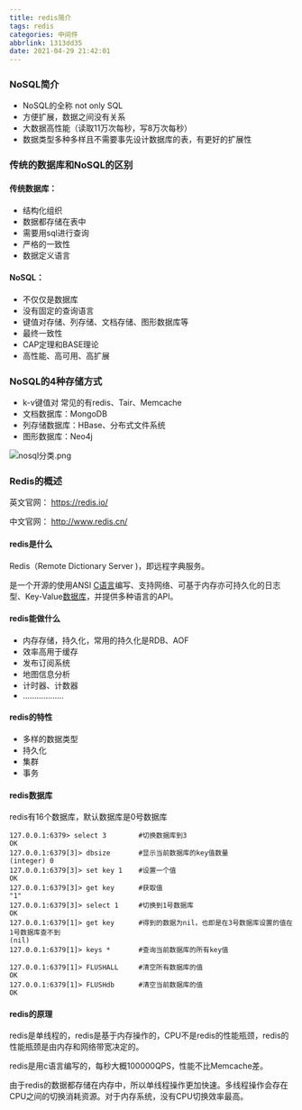 ```yaml
---
title: redis简介
tags: redis
categories: 中间件
abbrlink: 1313dd35
date: 2021-04-29 21:42:01
---
```


### NoSQL简介

- NoSQL的全称     not only SQL
- 方便扩展，数据之间没有关系
- 大数据高性能（读取11万次每秒，写8万次每秒）
- 数据类型多种多样且不需要事先设计数据库的表，有更好的扩展性    

### 传统的数据库和NoSQL的区别

####   传统数据库：

- 结构化组织
- 数据都存储在表中
- 需要用sql进行查询
- 严格的一致性
- 数据定义语言

#### NoSQL：

- 不仅仅是数据库
- 没有固定的查询语言
- 键值对存储、列存储、文档存储、图形数据库等
- 最终一致性
- CAP定理和BASE理论
- 高性能、高可用、高扩展

### NoSQL的4种存储方式

- k-v键值对    常见的有redis、Tair、Memcache
- 文档数据库：MongoDB
- 列存储数据库：HBase、分布式文件系统
- 图形数据库：Neo4j

![nosql分类.png](https://i.loli.net/2021/04/29/RtrZoQSJaFqiGUs.png)



### Redis的概述

英文官网：    https://redis.io/

中文官网：    http://www.redis.cn/

#### redis是什么

Redis（Remote Dictionary Server )，即远程字典服务。

是一个开源的使用ANSI [C语言](https://baike.baidu.com/item/C语言)编写、支持网络、可基于内存亦可持久化的日志型、Key-Value[数据库](https://baike.baidu.com/item/数据库/103728)，并提供多种语言的API。

#### redis能做什么

- 内存存储，持久化，常用的持久化是RDB、AOF
- 效率高用于缓存
- 发布订阅系统
- 地图信息分析
- 计时器、计数器
- ..................

#### redis的特性

- 多样的数据类型
- 持久化
- 集群
- 事务

#### redis数据库

redis有16个数据库，默认数据库是0号数据库

~~~shell
127.0.0.1:6379> select 3		#切换数据库到3
OK
127.0.0.1:6379[3]> dbsize		#显示当前数据库的key值数量
(integer) 0
127.0.0.1:6379[3]> set key 1	#设置一个值
OK
127.0.0.1:6379[3]> get key		#获取值
"1"
127.0.0.1:6379[3]> select 1	    #切换到1号数据库
OK
127.0.0.1:6379[1]> get key		#得到的数据为nil，也即是在3号数据库设置的值在1号数据库查不到
(nil)
127.0.0.1:6379[1]> keys *		#查询当前数据库的所有key值

127.0.0.1:6379[1]> FLUSHALL		#清空所有数据库的值
OK
127.0.0.1:6379[1]> FLUSHdb 		#清空当前数据库的值
OK

~~~

#### redis的原理

redis是单线程的，redis是基于内存操作的，CPU不是redis的性能瓶颈，redis的性能瓶颈是由内存和网络带宽决定的。

redis是用c语言编写的，每秒大概100000QPS，性能不比Memcache差。

由于redis的数据都存储在内存中，所以单线程操作更加快速。多线程操作会存在CPU之间的切换消耗资源。对于内存系统，没有CPU切换效率最高。